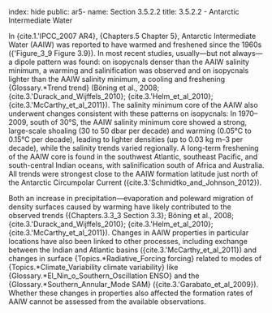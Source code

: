 index: hide
public: ar5-
name: Section 3.5.2.2
title: 3.5.2.2 - Antarctic Intermediate Water

In {cite.1.'IPCC_2007 AR4}, {Chapters.5 Chapter 5}, Antarctic Intermediate Water (AAIW) was reported to have warmed and freshened since the 1960s ({'Figure_3_9 Figure 3.9}). In most recent studies, usually—but not always—a dipole pattern was found: on isopycnals denser than the AAIW salinity minimum, a warming and salinification was observed and on isopycnals lighter than the AAIW salinity minimum, a cooling and freshening {Glossary.*Trend trend} (Böning et al., 2008; {cite.3.'Durack_and_Wijffels_2010}; {cite.3.'Helm_et_al_2010}; {cite.3.'McCarthy_et_al_2011}). The salinity minimum core of the AAIW also underwent changes consistent with these patterns on isopycnals: In 1970–2009, south of 30°S, the AAIW salinity minimum core showed a strong, large-scale shoaling (30 to 50 dbar per decade) and warming (0.05°C to 0.15°C per decade), leading to lighter densities (up to 0.03 kg m–3 per decade), while the salinity trends varied regionally. A long-term freshening of the AAIW core is found in the southwest Atlantic, southeast Pacific, and south-central Indian oceans, with salinification south of Africa and Australia. All trends were strongest close to the AAIW formation latitude just north of the Antarctic Circumpolar Current ({cite.3.'Schmidtko_and_Johnson_2012}).

Both an increase in precipitation—evaporation and poleward migration of density surfaces caused by warming have likely contributed to the observed trends ({Chapters.3.3_3 Section 3.3}; Böning et al., 2008; {cite.3.'Durack_and_Wijffels_2010}; {cite.3.'Helm_et_al_2010}; {cite.3.'McCarthy_et_al_2011}). Changes in AAIW properties in particular locations have also been linked to other processes, including exchange between the Indian and Atlantic basins ({cite.3.'McCarthy_et_al_2011}) and changes in surface {Topics.*Radiative_Forcing forcing} related to modes of {Topics.*Climate_Variability climate variability} like {Glossary.*El_Nin_o_Southern_Oscillation ENSO} and the {Glossary.*Southern_Annular_Mode SAM} ({cite.3.'Garabato_et_al_2009}). Whether these changes in properties also affected the formation rates of AAIW cannot be assessed from the available observations.
